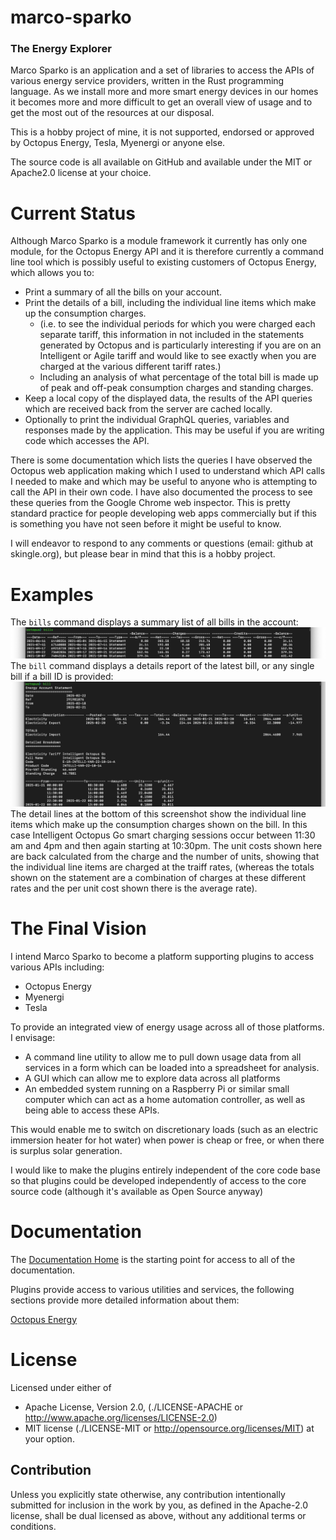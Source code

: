 # marco-sparko
### The Energy Explorer

Marco Sparko is an application and a set of libraries to access the APIs of various energy service providers, written in the Rust programming language. As we install more and more smart energy devices in our homes it becomes more and more difficult to get an overall view of usage and to get the most out of the resources at our disposal.

This is a hobby project of mine, it is not supported, endorsed or approved by Octopus Energy, Tesla, Myenergi or anyone else.

The source code is all available on GitHub and available under the MIT or Apache2.0 license at your choice.

# Current Status
Although Marco Sparko is a module framework it currently has only one module, for the Octopus Energy API and it is therefore
currently a command line tool which is possibly useful to existing customers of Octopus Energy, which allows you to:

* Print a summary of all the bills on your account.
* Print the details of a bill, including the individual line items which make up the consumption charges.
  * (i.e. to see the individual periods for which you were charged each separate tariff, this information in not included in the statements generated by Octopus and is particularly interesting if you are on an Intelligent or Agile tariff and would like to see exactly when you are charged at the various different tariff rates.)
  * Including an analysis of what percentage of the total bill is made up of peak and off-peak consumption charges and standing charges.
* Keep a local copy of the displayed data, the results of the API queries which are received back from the server are cached locally.
* Optionally to print the individual GraphQL queries, variables and responses made by the application. This may be useful if you are
writing code which accesses the API.

There is some documentation which lists the queries I have observed the Octopus web application making which I used to understand which API
calls I needed to make and which may be useful to anyone who is attempting to call the API in their own code. I have also documented the process to see these queries from the Google Chrome web inspector. This is pretty standard practice for people developing web apps commercially but if this is something you have not seen before it might be useful to know.

I will endeavor to respond to any comments or questions (email: github at skingle.org), but please bear in mind that this is a hobby project.

# Examples

The ```bills``` command displays a summary list of all bills in the account:
![Bill Summary](docs/gettingStarted/bills.png)
The ```bill``` command displays a details report of the latest bill, or any single bill if a bill ID is provided:
![Bill Summary](docs/gettingStarted/bill.png)
The detail lines at the bottom of this screenshot show the individual line items which make up the consumption charges shown on the bill. In this case Intelligent Octopus Go smart charging sessions occur between 11:30 am and 4pm and then again starting at 10:30pm. The unit costs shown here are back calculated from the charge and the number of units, showing that the individual line items are charged at the traiff rates, (whereas the totals shown on the statement are a combination of charges at these different rates and the per unit cost shown there is the average rate).

# The Final Vision
I intend Marco Sparko to become a platform supporting plugins to access various APIs including:

* Octopus Energy
* Myenergi
* Tesla

To provide an integrated view of energy usage across all of those platforms. I envisage:

* A command line utility to allow me to pull down usage data from all services in a form which can be loaded into a spreadsheet for analysis.
* A GUI which can allow me to explore data across all platforms
* An embedded system running on a Raspberry Pi or similar small computer which can act as a home automation controller, as well as being able to access these APIs.

This would enable me to switch on discretionary loads (such as an electric immersion heater for hot water) when power is cheap or free, or when there is surplus solar generation.

I would like to make the plugins entirely independent of the core code base so that plugins could be developed independently of access to the core source code (although it's available as Open Source anyway)

# Documentation
The [Documentation Home](docs/index.md) is the starting point for access to all of the documentation.

Plugins provide access to various utilities and services, the following sections provide more detailed information about them:


[Octopus Energy](https://github.com/bruceskingle/marco-sparko/blob/main/docs/octopus/index.md)

License
=======

Licensed under either of

* Apache License, Version 2.0,
  (./LICENSE-APACHE or http://www.apache.org/licenses/LICENSE-2.0)
* MIT license (./LICENSE-MIT or http://opensource.org/licenses/MIT)
  at your option.

Contribution
------------

Unless you explicitly state otherwise, any contribution intentionally
submitted for inclusion in the work by you, as defined in the Apache-2.0
license, shall be dual licensed as above, without any additional terms or
conditions.
